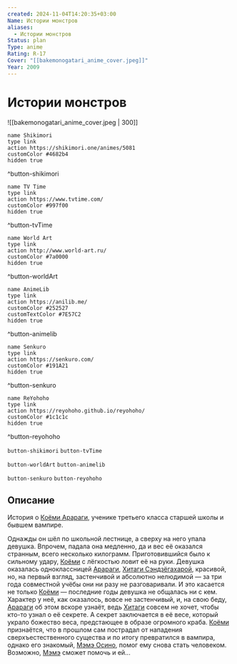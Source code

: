```yaml
---
created: 2024-11-04T14:20:35+03:00
Name: Истории монстров
aliases:
  - Истории монстров
Status: plan
Type: anime
Rating: R-17
Cover: "[[bakemonogatari_anime_cover.jpeg]]"
Year: 2009
---
```


# Истории монстров

![[bakemonogatari_anime_cover.jpeg | 300]]

```button
name Shikimori
type link
action https://shikimori.one/animes/5081
customColor #4682b4
hidden true
```
^button-shikimori

```button
name TV Time
type link
action https://www.tvtime.com/
customColor #997f00
hidden true
```
^button-tvTime

```button
name World Art
type link
action http://www.world-art.ru/
customColor #7a0000
hidden true
```
^button-worldArt

```button
name AnimeLib
type link
action https://anilib.me/
customColor #252527
customTextColor #7E57C2
hidden true
```
^button-animelib

```button
name Senkuro
type link
action https://senkuro.com/
customColor #191A21
hidden true
```
^button-senkuro

```button
name ReYohoho
type link
action https://reyohoho.github.io/reyohoho/
customColor #1c1c1c
hidden true
```
^button-reyohoho

`button-shikimori` `button-tvTime`

`button-worldArt` `button-animelib`

`button-senkuro` `button-reyohoho`

## Описание

История о [Коёми Арараги](https://shikimori.one/characters/22036-koyomi-araragi), ученике третьего класса старшей школы и бывшем вампире.

Однажды он шёл по школьной лестнице, а сверху на него упала девушка. Впрочем, падала она медленно, да и вес её оказался странным, всего несколько килограмм. Приготовившийся было к сильному удару, [Коёми](https://shikimori.one/characters/22036-koyomi-araragi) с лёгкостью ловит её на руки. Девушка оказалась одноклассницей [Арараги](https://shikimori.one/characters/22036-koyomi-araragi), [Хитаги Сэндзёгахарой](https://shikimori.one/characters/22037-hitagi-senjougahara), красивой, но, на первый взгляд, застенчивой и абсолютно нелюдимой — за три года совместной учёбы они ни разу не разговаривали. И это касается не только [Коёми](https://shikimori.one/characters/22036-koyomi-araragi) — последние годы девушка не общалась ни с кем. Характер у неё, как оказалось, вовсе не застенчивый, и, на свою беду, [Арараги](https://shikimori.one/characters/22036-koyomi-araragi) об этом вскоре узнаёт, ведь [Хитаги](https://shikimori.one/characters/22037-hitagi-senjougahara) совсем не хочет, чтобы кто-то узнал о её секрете. А секрет заключается в её весе, который украло божество веса, предстающее в образе огромного краба. [Коёми](https://shikimori.one/characters/22036-koyomi-araragi) признаётся, что в прошлом сам пострадал от нападения сверхъестественного существа и по итогу превратился в вампира, однако его знакомый, [Мэмэ Осино](https://shikimori.one/characters/22552-meme-oshino), помог ему снова стать человеком. Возможно, [Мэмэ](https://shikimori.one/characters/22552-meme-oshino) сможет помочь и ей...
